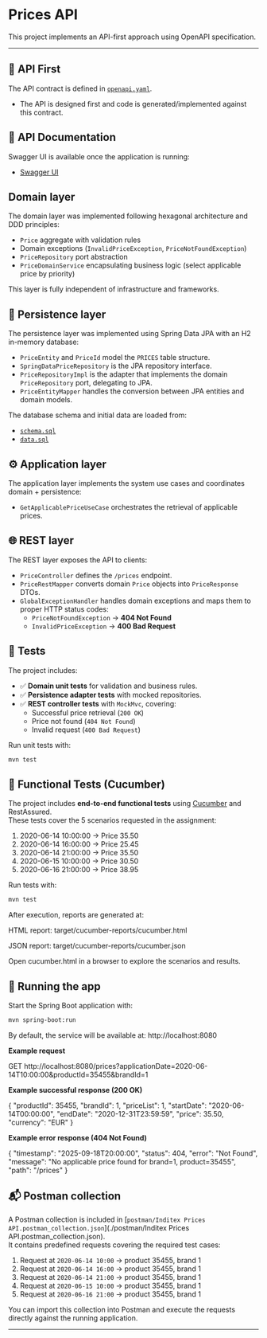 # Prices API

This project implements an API-first approach using OpenAPI specification.

---

## 📑 API First

The API contract is defined in [`openapi.yaml`](./src/main/resources/static/openapi.yaml).

- The API is designed first and code is generated/implemented against this contract.

## 📖 API Documentation

Swagger UI is available once the application is running:

- [Swagger UI](http://localhost:8080/swagger-ui.html)

## Domain layer

The domain layer was implemented following hexagonal architecture and DDD principles:
- `Price` aggregate with validation rules
- Domain exceptions (`InvalidPriceException`, `PriceNotFoundException`)
- `PriceRepository` port abstraction
- `PriceDomainService` encapsulating business logic (select applicable price by priority)

This layer is fully independent of infrastructure and frameworks.

## 💾 Persistence layer

The persistence layer was implemented using Spring Data JPA with an H2 in-memory database:

- `PriceEntity` and `PriceId` model the `PRICES` table structure.
- `SpringDataPriceRepository` is the JPA repository interface.
- `PriceRepositoryImpl` is the adapter that implements the domain `PriceRepository` port, delegating to JPA.
- `PriceEntityMapper` handles the conversion between JPA entities and domain models.

The database schema and initial data are loaded from:
- [`schema.sql`](./src/main/resources/schema.sql)
- [`data.sql`](./src/main/resources/data.sql)


## ⚙️ Application layer

The application layer implements the system use cases and coordinates domain + persistence:

- `GetApplicablePriceUseCase` orchestrates the retrieval of applicable prices.


## 🌐 REST layer

The REST layer exposes the API to clients:

- `PriceController` defines the `/prices` endpoint.
- `PriceRestMapper` converts domain `Price` objects into `PriceResponse` DTOs.
- `GlobalExceptionHandler` handles domain exceptions and maps them to proper HTTP status codes:
  - `PriceNotFoundException` → **404 Not Found**
  - `InvalidPriceException` → **400 Bad Request**


## 🧪 Tests
The project includes:
- ✅ **Domain unit tests** for validation and business rules.  
- ✅ **Persistence adapter tests** with mocked repositories.  
- ✅ **REST controller tests** with `MockMvc`, covering:
  - Successful price retrieval (`200 OK`)
  - Price not found (`404 Not Found`)
  - Invalid request (`400 Bad Request`)
  
Run unit tests with:
```bash
mvn test
```

## 🧪 Functional Tests (Cucumber)

The project includes **end-to-end functional tests** using [Cucumber](https://cucumber.io/) and RestAssured.  
These tests cover the 5 scenarios requested in the assignment:

1. 2020-06-14 10:00:00 → Price 35.50  
2. 2020-06-14 16:00:00 → Price 25.45  
3. 2020-06-14 21:00:00 → Price 35.50  
4. 2020-06-15 10:00:00 → Price 30.50  
5. 2020-06-16 21:00:00 → Price 38.95  

Run tests with:

```bash
mvn test
```

After execution, reports are generated at:

HTML report: target/cucumber-reports/cucumber.html

JSON report: target/cucumber-reports/cucumber.json

Open cucumber.html in a browser to explore the scenarios and results.


## 🚀 Running the app

Start the Spring Boot application with:

```bash
mvn spring-boot:run
```

By default, the service will be available at:
http://localhost:8080

**Example request**

GET http://localhost:8080/prices?applicationDate=2020-06-14T10:00:00&productId=35455&brandId=1


**Example successful response (200 OK)**

{
  "productId": 35455,
  "brandId": 1,
  "priceList": 1,
  "startDate": "2020-06-14T00:00:00",
  "endDate": "2020-12-31T23:59:59",
  "price": 35.50,
  "currency": "EUR"
}

**Example error response (404 Not Found)**

{
  "timestamp": "2025-09-18T20:00:00",
  "status": 404,
  "error": "Not Found",
  "message": "No applicable price found for brand=1, product=35455",
  "path": "/prices"
}


## 📬 Postman collection

A Postman collection is included in [`postman/Inditex Prices API.postman_collection.json`](./postman/Inditex Prices API.postman_collection.json).  
It contains predefined requests covering the required test cases:

1. Request at `2020-06-14 10:00` → product 35455, brand 1  
2. Request at `2020-06-14 16:00` → product 35455, brand 1  
3. Request at `2020-06-14 21:00` → product 35455, brand 1  
4. Request at `2020-06-15 10:00` → product 35455, brand 1  
5. Request at `2020-06-16 21:00` → product 35455, brand 1  

You can import this collection into Postman and execute the requests directly against the running application.


---